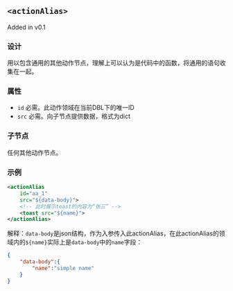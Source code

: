 ## `<actionAlias>`

Added in v0.1

### 设计

用以包含通用的其他动作节点，理解上可以认为是代码中的函数，将通用的语句收集在一起。

### 属性

- `id` 必需。此动作领域在当前DBL下的唯一ID
- `src` 必需。向子节点提供数据，格式为dict

### 子节点

任何其他动作节点。

### 示例

```xml
<actionAlias
    id="aa_1"
    src="${data-body}">
    <!-- 此时展示toast的内容为“张三” -->
    <toast src="${name}">
</actionAlias>
```
解释：`data-body`是json结构，作为入参传入此actionAlias，在此actionAlias的领域内的`${name}`实际上是`data-body`中的`name`字段：
```json
{
    "data-body":{
        "name":"simple name"
    }
}
```